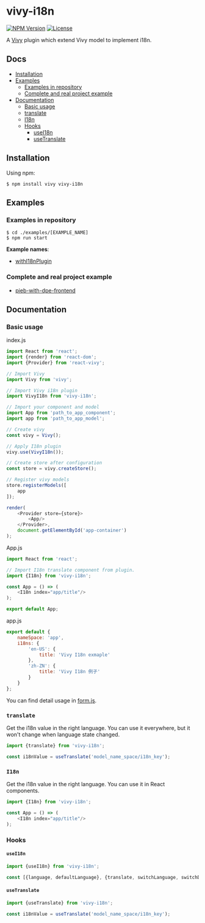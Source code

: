 [npm-image]: https://img.shields.io/npm/v/vivy-i18n.svg?style=flat-square

[npm-url]: https://npmjs.org/package/vivy-i18n

[license-image]: https://img.shields.io/npm/l/vivy-i18n.svg?style=flat-square

[vivy-url]: https://github.com/fatalxiao/vivy

[connected-react-router-url]: https://github.com/supasate/connected-react-router

[with-i18n-plugin-example-url]: https://github.com/fatalxiao/vivy-i18n/tree/main/examples/withI18nPlugin

[pieb-with-dpe-frontend-url]: https://github.com/fatalxiao/pieb-with-dpe-frontend

[with-i18n-plugin-example-form-url]: https://github.com/fatalxiao/vivy-i18n/blob/main/examples/withI18nPlugin/src/modules/Form/models/form.js

# vivy-i18n

[![NPM Version][npm-image]][npm-url]
[![License][license-image]][npm-url]

A [Vivy][vivy-url] plugin which extend Vivy model to implement i18n.

## Docs

* [Installation](#installation)
* [Examples](#examples)
    * [Examples in repository](#examples-in-repository)
    * [Complete and real project example](#complete-and-real-project-example)
* [Documentation](#documentation)
    * [Basic usage](#basic-usage)
    * [translate](#translate)
    * [I18n](#I18n)
    * [Hooks](#hooks)
        * [useI18n](#useI18n)
        * [useTranslate](#useTranslate)

## Installation

Using npm:

```shell
$ npm install vivy vivy-i18n
```

## Examples

### Examples in repository

```shell
$ cd ./examples/[EXAMPLE_NAME]
$ npm run start
```

**Example names**:

* [withI18nPlugin][with-i18n-plugin-example-url]

### Complete and real project example

* [pieb-with-dpe-frontend][pieb-with-dpe-frontend-url]

## Documentation

### Basic usage

index.js

```js
import React from 'react';
import {render} from 'react-dom';
import {Provider} from 'react-vivy';

// Import Vivy
import Vivy from 'vivy';

// Import Vivy i18n plugin
import VivyI18n from 'vivy-i18n';

// Import your component and model
import App from 'path_to_app_component';
import app from 'path_to_app_model';

// Create vivy
const vivy = Vivy();

// Apply I18n plugin
vivy.use(VivyI18n());

// Create store after configuration
const store = vivy.createStore();

// Register vivy models
store.registerModels([
    app
]);

render(
    <Provider store={store}>
        <App/>
    </Provider>,
    document.getElementById('app-container')
);
```

App.js

```js
import React from 'react';

// Import I18n translate component from plugin.
import {I18n} from 'vivy-i18n';

const App = () => (
    <I18n index="app/title"/>
);

export default App;
```

app.js

```js
export default {
    nameSpace: 'app',
    i18ns: {
        'en-US': {
            title: 'Vivy I18n exmaple'
        },
        'zh-ZN': {
            title: 'Vivy I18n 例子'
        }
    }
};
```

You can find detail usage in [form.js][with-i18n-plugin-example-form-url].

### `translate`

Get the i18n value in the right language. You can use it everywhere, but it won't change when language state changed.

```js
import {translate} from 'vivy-i18n';

const i18nValue = useTranslate('model_name_space/i18n_key');
```

### `I18n`

Get the i18n value in the right language. You can use it in React components.

```js
import {I18n} from 'vivy-i18n';

const App = () => (
    <I18n index="app/title"/>
);
```

### Hooks

#### `useI18n`

```js
import {useI18n} from 'vivy-i18n';

const [{language, defaultLanguage}, {translate, switchLanguage, switchDefaultLanguage}] = useI18n();
```

#### `useTranslate`

```js
import {useTranslate} from 'vivy-i18n';

const i18nValue = useTranslate('model_name_space/i18n_key');
```
